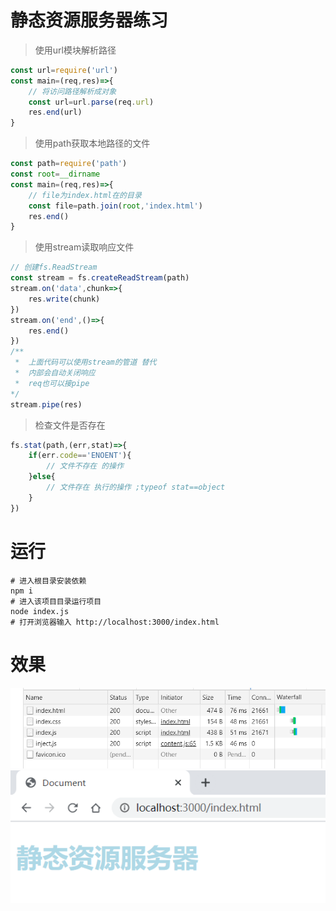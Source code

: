 # 静态资源服务器练习
>使用url模块解析路径
```js
const url=require('url')
const main=(req,res)=>{
    // 将访问路径解析成对象
    const url=url.parse(req.url)
    res.end(url)
}
```
>使用path获取本地路径的文件
```js
const path=require('path')
const root=__dirname
const main=(req,res)=>{
    // file为index.html在的目录
    const file=path.join(root,'index.html')
    res.end()
}
```
>使用stream读取响应文件
```js
// 创建fs.ReadStream
const stream = fs.createReadStream(path)
stream.on('data',chunk=>{
    res.write(chunk)
})
stream.on('end',()=>{
    res.end()
})
/**
 *  上面代码可以使用stream的管道 替代 
 *  内部会自动关闭响应
 *  req也可以接pipe
*/
stream.pipe(res)
```
>检查文件是否存在
```js
fs.stat(path,(err,stat)=>{
    if(err.code=='ENOENT'){
        // 文件不存在 的操作
    }else{
        // 文件存在 执行的操作 ;typeof stat==object
    }
})
```

# 运行
```shell
# 进入根目录安装依赖
npm i
# 进入该项目目录运行项目
node index.js
# 打开浏览器输入 http://localhost:3000/index.html
```
# 效果
![效果](./img/one.png)
![效果](./img/two.png)
